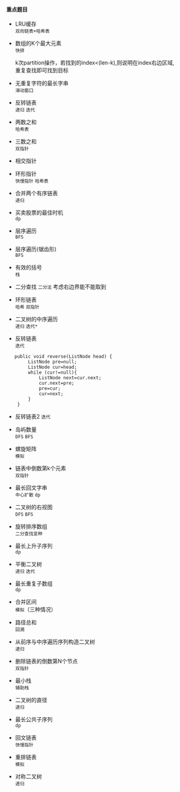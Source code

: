 #### 重点题目
- LRU缓存  
   `双向链表+哈希表`
- 数组的K个最大元素  
   `快排`  
     
   k次partition操作，若找到的index<(len-k),则说明在index右边区域,  
   重复查找即可找到目标
   
- 无重复字符的最长字串  
   `滑动窗口`  
   
- 反转链表  
   `递归` `迭代`
- 两数之和  
`哈希表`
  
- 三数之和  
`双指针`
  
- 相交指针
- 环形指针  
`快慢指针` `哈希表`
- 合并两个有序链表  
`递归`  
  
- 买卖股票的最佳时机  
`dp`
- 层序遍历  
`BFS`

- 层序遍历(锯齿形)  
  `BFS`

- 有效的括号  
`栈`

- 二分查找
  `二分法` 考虑右边界能不能取到


- 环形链表  
  `哈希` `双指针`

- 二叉树的中序遍历  
`递归` `迭代*`
- 反转链表  
`迭代` 
```
   public void reverse(ListNode head) {
        ListNode pre=null;
        ListNode cur=head;
        while (cur!=null){
            ListNode next=cur.next;
            cur.next=pre;
            pre=cur;
            cur=next;
        }
    }
```
  
- 反转链表2
`迭代`
- 岛屿数量  
`DFS` `BFS`
  
- 螺旋矩阵  
`模拟`
  
- 链表中倒数第k个元素  
`双指针`
  
- 最长回文字串  
`中心扩散` `dp`
- 二叉树的右视图  
`DFS` `BFS`
- 旋转排序数组  
`二分查找变种`
- 最长上升子序列  
`dp`
  
- 平衡二叉树  
  `递归` `迭代`
- 最长重复子数组  
  `dp`
- 合并区间  
`模拟`（三种情况）
  
- 路径总和  
`回溯`
- 从前序与中序遍历序列构造二叉树  
  `递归`
  
- 删除链表的倒数第N个节点  
  `双指针`
- 最小栈  
`辅助栈`
  
- 二叉树的直径  
   `递归`
- 最长公共子序列  
  `dp`
- 回文链表  
`快慢指针`
  
- 重排链表  
`模拟`
  
- 对称二叉树  
`递归`
